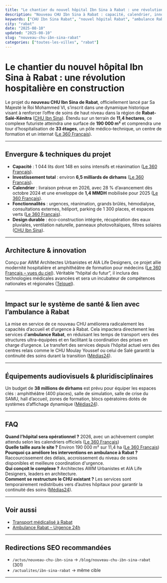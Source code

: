 ```yaml
---
title: "Le chantier du nouvel hôpital Ibn Sina à Rabat : une révolution hospitalière en construction"
description: "Nouveau CHU Ibn Sina à Rabat : capacité, calendrier, innovations, budget et impact sur les urgences et ambulances à Rabat."
keywords: ["CHU Ibn Sina Rabat", "nouvel hôpital Rabat", "ambulance Rabat", "transport médicalisé Rabat", "urgences Rabat"]
city: "rabat"
date: "2025-08-10"
updated: "2025-08-10"
slug: "nouveau-chu-ibn-sina-rabat"
categories: ["toutes-les-villes", "rabat"]
---
```


# Le chantier du nouvel hôpital Ibn Sina à Rabat : une révolution hospitalière en construction

Le projet du **nouveau CHU Ibn Sina de Rabat**, officiellement lancé par Sa Majesté le Roi Mohammed VI, s’inscrit dans une dynamique historique visant à renforcer l’offre de soins de haut niveau dans la région de **Rabat-Salé-Kénitra** ([CHU Ibn Sina](https://churabat.ma/actualites/sa-majeste-le-roi-lance-les-travaux-de-construction-du-nouvel-hopital-ibn-sina/?utm_source=chatgpt.com)). Étendu sur un terrain de **11,4 hectares**, ce complexe futuriste atteindra une surface de **190 000 m²** et comprendra une tour d’hospitalisation de **33 étages**, un pôle médico-technique, un centre de formation et un internat ([Le 360 Français](https://fr.le360.ma/societe/rabat-voici-ou-en-sont-les-travaux-de-construction-du-nouvel-hopital-ibn-sina_EIFOYGUL4FFKTBPWP6LMO5GVHU/?utm_source=chatgpt.com)).

---

## Envergure & techniques du projet 

- **Capacité** : 1 044 lits dont 148 en soins intensifs et réanimation ([Le 360 Français](https://fr.le360.ma/societe/rabat-voici-ou-en-sont-les-travaux-de-construction-du-nouvel-hopital-ibn-sina_EIFOYGUL4FFKTBPWP6LMO5GVHU/?utm_source=chatgpt.com)).  
- **Investissement total** : environ **6,5 milliards de dirhams** ([Le 360 Français](https://fr.le360.ma/societe/rabat-voici-ou-en-sont-les-travaux-de-construction-du-nouvel-hopital-ibn-sina_EIFOYGUL4FFKTBPWP6LMO5GVHU/?utm_source=chatgpt.com)).  
- **Calendrier** : livraison prévue en 2026, avec 28 % d’avancement dès octobre 2024 et une enveloppe de **1,4 MMDH** mobilisée pour 2025 ([Le 360 Français](https://fr.le360.ma/societe/rabat-voici-ou-en-sont-les-travaux-de-construction-du-nouvel-hopital-ibn-sina_EIFOYGUL4FFKTBPWP6LMO5GVHU/?utm_source=chatgpt.com)).  
- **Fonctionnalités** : urgences, réanimation, grands brûlés, hémodialyse, consultations externes, héliport, parking de 1 300 places, et espaces verts ([Le 360 Français](https://fr.le360.ma/societe/rabat-voici-ou-en-sont-les-travaux-de-construction-du-nouvel-hopital-ibn-sina_EIFOYGUL4FFKTBPWP6LMO5GVHU/?utm_source=chatgpt.com)).  
- **Design durable** : éco-construction intégrée, récupération des eaux pluviales, ventilation naturelle, panneaux photovoltaïques, filtres solaires ([CHU Ibn Sina](https://churabat.ma/actualites/sa-majeste-le-roi-lance-les-travaux-de-construction-du-nouvel-hopital-ibn-sina/?utm_source=chatgpt.com)).

---

## Architecture & innovation 

Conçu par AWM Architectes Urbanistes et AIA Life Designers, ce projet allie modernité hospitalière et amphithéâtre de formation pour médecins ([Le 360 Français – vues du ciel](https://fr.le360.ma/societe/images-exclusives-le360-les-travaux-de-construction-du-nouvel-hopital-ibn-sina-de-rabat-vus-du-ciel_FSMGO6KPGVFSPIF6RJZOD2SR2I/?utm_source=chatgpt.com)). Véritable “hôpital du futur”, il inclura des technologies médicales avancées et sera un incubateur de compétences nationales et régionales ([Telquel](https://mobile.telquel.ma/instant-t/2025/05/06/sante-la-fm6ss-presente-son-nouveau-chu-a-rabat_1931044/?utm_source=chatgpt.com)).

---

## Impact sur le système de santé & lien avec l’**ambulance à Rabat** 

La mise en service de ce nouveau CHU améliorera radicalement les capacités d’accueil et d’urgence à Rabat. Cela impactera directement les services d’**ambulance Rabat**, en réduisant les temps de transport vers des structures ultra-équipées et en facilitant la coordination des prises en charge d’urgence. Le transfert des services depuis l’hôpital actuel vers des centres relais comme le CHU Moulay Youssef ou celui de Salé garantit la continuité des soins durant la transition ([Médias24](https://medias24.com/2024/11/20/transfert-des-services-du-chu-ibn-sina-les-nouvelles-affectations-detaillees/?utm_source=chatgpt.com)).

---

## Équipements audiovisuels & pluridisciplinaires 

Un budget de **38 millions de dirhams** est prévu pour équiper les espaces clés : amphithéâtre (400 places), salle de simulation, salle de crise du SAMU, hall d’accueil, zones de formation, blocs opératoires dotés de systèmes d’affichage dynamique ([Médias24](https://medias24.com/2025/05/23/nouvel-hopital-ibn-sina-38-mdh-pour-les-equipements-audiovisuels-et-multimedias/?utm_source=chatgpt.com)).

---

## FAQ 

**Quand l’hôpital sera opérationnel ?** 2026, avec un achèvement complet attendu selon les calendriers officiels ([Le 360 Français](https://fr.le360.ma/societe/rabat-voici-ou-en-sont-les-travaux-de-construction-du-nouvel-hopital-ibn-sina_EIFOYGUL4FFKTBPWP6LMO5GVHU/?utm_source=chatgpt.com))  
**Quelle taille aura le site ?** Environ 190 000 m² sur 11,4 ha ([Le 360 Français](https://fr.le360.ma/societe/rabat-voici-ou-en-sont-les-travaux-de-construction-du-nouvel-hopital-ibn-sina_EIFOYGUL4FFKTBPWP6LMO5GVHU/?utm_source=chatgpt.com))  
**Pourquoi ça améliore les interventions en ambulance à Rabat ?** Raccourcissement des délais, accroissement du niveau de soins disponibles et meilleure coordination d'urgence.  
**Qui conçoit le complexe ?** Architectes AWM Urbanistes et AIA Life Designers, leaders en architecture.  
**Comment se restructure le CHU existant ?** Les services sont temporairement redistribués vers d’autres hôpitaux pour garantir la continuité des soins ([Médias24](https://medias24.com/2024/11/20/transfert-des-services-du-chu-ibn-sina-les-nouvelles-affectations-detaillees/?utm_source=chatgpt.com)).

---

## Voir aussi

- [Transport médicalisé à Rabat](/blog/transport-medicalise-rabat)  
- [Ambulance Rabat – Urgence 24h](/blog/ambulance-urgence-rabat)

---

## Redirections SEO recommandées

- `/actus/nouveau-chu-ibn-sina`  →  `/blog/nouveau-chu-ibn-sina-rabat` (301)  
- `/actualites/ibn-sina-rabat`  →  même cible  

---
